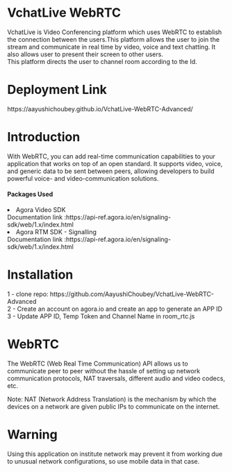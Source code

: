 <h1> VchatLive WebRTC</h1>
VchatLive is Video Conferencing platform which uses WebRTC to establish the connection between the users.This platform allows the user to join the stream and communicate in real time by video, voice and text chatting. It also allows user to present their screen to other users. <br>
This platform directs the user to channel room according to the Id.

<h1>Deployment Link</h1>
https://aayushichoubey.github.io/VchatLive-WebRTC-Advanced/


<h1> Introduction</h1>
With WebRTC, you can add real-time communication capabilities to your application that works on top of an open standard. It supports video, voice, and generic data to be sent between peers, allowing developers to build powerful voice- and video-communication solutions. 
<br>

<h4> Packages Used</h4>
<li>Agora Video SDK </li>
Documentation link :https://api-ref.agora.io/en/signaling-sdk/web/1.x/index.html

<li>Agora RTM SDK - Signalling</li>
Documentation link :https://api-ref.agora.io/en/signaling-sdk/web/1.x/index.html

<h1> Installation</h1>
1 - clone repo: https://github.com/AayushiChoubey/VchatLive-WebRTC-Advanced<br>
2 - Create an account on agora.io and create an app to generate an APP ID<br>
3 - Update APP ID, Temp Token and Channel Name in room_rtc.js


<h1>WebRTC</h1>
The WebRTC (Web Real Time Communication) API allows us to communicate peer to peer without the hassle of setting up network communication protocols, NAT traversals, different audio and video codecs, etc.

Note: NAT (Network Address Translation) is the mechanism by which the devices on a network are given public IPs to communicate on the internet.

<h1> Warning</h1>
Using this application on institute network may prevent it from working due to unusual network configurations, so use mobile data in that case.
